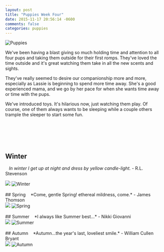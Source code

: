 ```yaml
---
layout: post
title: "Puppies Week Four"
date: 2015-11-17 20:56:14 -0600
comments: false
categories: puppies 
---
```


<div class="post-title-img">
   <img src="/images/puppies-1-circle.png" title="Puppies" alt="Puppies"/>
</div>

We've been having a blast giving so much holding time and attention to all four pups and taking them outside for their first romps. They've loved the time outside and it's great watching them take in all the new scents and sights.

They've really seemed to desire our companionship more and more, especially as Lassie is beginning to spend more time away. She's a good experienced mama, and we go by her pace for when she wants time away or time with the pups. 

We've introduced toys. It's hilarious now, just watching them play. Of course, one of them always wants to be sleeping while a couple others trample the sleeper to start some fun.

<br/>
<br/>
<br/>
<br/>

## Winter 
&nbsp;&nbsp; *In winter I get up at night and dress by yellow candle-light.* - R.L. Stevenson
<div class="ribbon-container">
   <img src="/images/reserved-ribbon.png" class="ribbon-img"/>
   <img src="/images/2015/pups-week-five/Winter.jpg" title="Winter" alt="Winter">
</div>

<br/>
## Spring 
&nbsp;&nbsp; *Come, gentle Spring! ethereal mildness, come.* - James Thomson 
<div class="ribbon-container">
   <img src="/images/reserved-ribbon.png" class="ribbon-img"/>
   <img src="/images/2015/pups-week-five/Spring.jpg" title="Spring" alt="Spring">
</div>


<br/>
## Summer 
&nbsp;&nbsp; *I always like Summer best...* - Nikki Giovanni
<div class="ribbon-container">
   <img src="/images/reserved-ribbon.png" class="ribbon-img"/>
   <img src="/images/2015/pups-week-five/Summer.jpg" title="Summer" alt="Summer">
</div>


<br/>
## Autumn 
&nbsp;&nbsp; *Autumn...the year's last, loveliest smile.* - William Cullen Bryant
<div class="ribbon-container">
   <img src="/images/reserved-ribbon.png" class="ribbon-img"/>
   <img src="/images/2015/pups-week-five/Autumn.jpg" title="Autumn" alt="Autumn">
</div>


